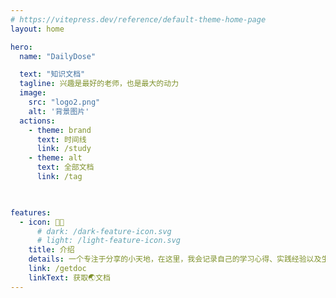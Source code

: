 ```yaml
---
# https://vitepress.dev/reference/default-theme-home-page
layout: home

hero:
  name: "DailyDose"

  text: "知识文档"
  tagline: 兴趣是最好的老师，也是最大的动力
  image:
    src: "logo2.png"
    alt: '背景图片'
  actions:
    - theme: brand
      text: 时间线
      link: /study
    - theme: alt
      text: 全部文档  
      link: /tag
    


features:
  - icon: 🏳‍🌈 
      # dark: /dark-feature-icon.svg
      # light: /light-feature-icon.svg
    title: 介绍 
    details: 一个专注于分享的小天地，在这里，我会记录自己的学习心得、实践经验以及生活中的点滴感悟。
    link: /getdoc
    linkText: 获取🌏文档
---
```




<MouseEvent/>